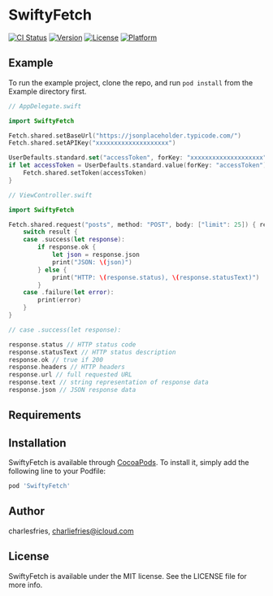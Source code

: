 # SwiftyFetch

[![CI Status](https://img.shields.io/travis/charlesfries/SwiftyFetch.svg?style=flat)](https://travis-ci.org/charlesfries/SwiftyFetch)
[![Version](https://img.shields.io/cocoapods/v/SwiftyFetch.svg?style=flat)](https://cocoapods.org/pods/SwiftyFetch)
[![License](https://img.shields.io/cocoapods/l/SwiftyFetch.svg?style=flat)](https://cocoapods.org/pods/SwiftyFetch)
[![Platform](https://img.shields.io/cocoapods/p/SwiftyFetch.svg?style=flat)](https://cocoapods.org/pods/SwiftyFetch)

## Example

To run the example project, clone the repo, and run `pod install` from the Example directory first.

```swift
// AppDelegate.swift

import SwiftyFetch

Fetch.shared.setBaseUrl("https://jsonplaceholder.typicode.com/")
Fetch.shared.setAPIKey("xxxxxxxxxxxxxxxxxxxx")

UserDefaults.standard.set("accessToken", forKey: "xxxxxxxxxxxxxxxxxxxx") // <- for testing; should be set by your auth controller
if let accessToken = UserDefaults.standard.value(forKey: "accessToken") as? String {
    Fetch.shared.setToken(accessToken)
}
```

```swift
// ViewController.swift

import SwiftyFetch

Fetch.shared.request("posts", method: "POST", body: ["limit": 25]) { result in
    switch result {
    case .success(let response):
        if response.ok {
            let json = response.json
            print("JSON: \(json)")
        } else {
            print("HTTP: \(response.status), \(response.statusText)")
        }
    case .failure(let error):
        print(error)
    }
}
```

```swift
// case .success(let response):

response.status // HTTP status code
response.statusText // HTTP status description
response.ok // true if 200
response.headers // HTTP headers
response.url // full requested URL
response.text // string representation of response data
response.json // JSON response data
```

## Requirements

## Installation

SwiftyFetch is available through [CocoaPods](https://cocoapods.org). To install
it, simply add the following line to your Podfile:

```ruby
pod 'SwiftyFetch'
```

## Author

charlesfries, charliefries@icloud.com

## License

SwiftyFetch is available under the MIT license. See the LICENSE file for more info.
